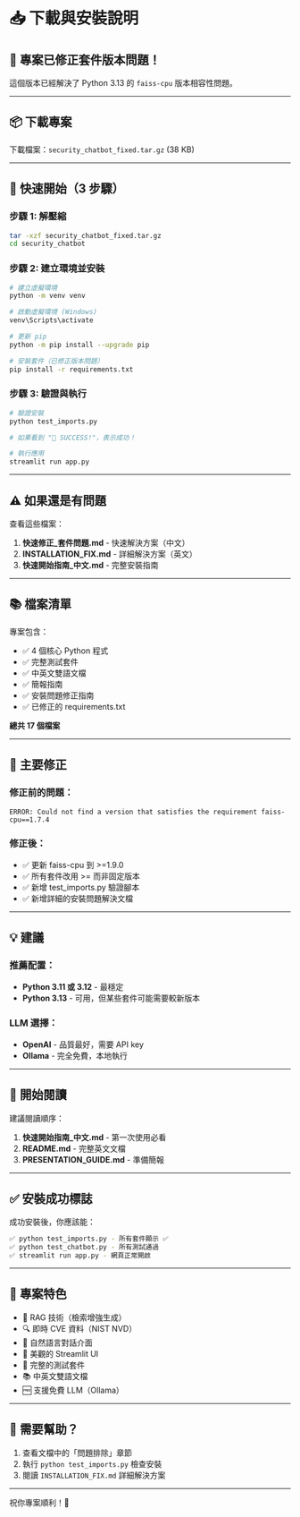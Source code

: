# 📥 下載與安裝說明

## 🎉 專案已修正套件版本問題！

這個版本已經解決了 Python 3.13 的 `faiss-cpu` 版本相容性問題。

---

## 📦 下載專案

下載檔案：`security_chatbot_fixed.tar.gz` (38 KB)

---

## 🚀 快速開始（3 步驟）

### 步驟 1: 解壓縮
```bash
tar -xzf security_chatbot_fixed.tar.gz
cd security_chatbot
```

### 步驟 2: 建立環境並安裝
```bash
# 建立虛擬環境
python -m venv venv

# 啟動虛擬環境 (Windows)
venv\Scripts\activate

# 更新 pip
python -m pip install --upgrade pip

# 安裝套件（已修正版本問題）
pip install -r requirements.txt
```

### 步驟 3: 驗證與執行
```bash
# 驗證安裝
python test_imports.py

# 如果看到 "🎉 SUCCESS!"，表示成功！

# 執行應用
streamlit run app.py
```

---

## ⚠️ 如果還是有問題

查看這些檔案：
1. **快速修正_套件問題.md** - 快速解決方案（中文）
2. **INSTALLATION_FIX.md** - 詳細解決方案（英文）
3. **快速開始指南_中文.md** - 完整安裝指南

---

## 📚 檔案清單

專案包含：
- ✅ 4 個核心 Python 程式
- ✅ 完整測試套件
- ✅ 中英文雙語文檔
- ✅ 簡報指南
- ✅ 安裝問題修正指南
- ✅ 已修正的 requirements.txt

**總共 17 個檔案**

---

## 🔧 主要修正

### 修正前的問題：
```
ERROR: Could not find a version that satisfies the requirement faiss-cpu==1.7.4
```

### 修正後：
- ✅ 更新 faiss-cpu 到 >=1.9.0
- ✅ 所有套件改用 >= 而非固定版本
- ✅ 新增 test_imports.py 驗證腳本
- ✅ 新增詳細的安裝問題解決文檔

---

## 💡 建議

### 推薦配置：
- **Python 3.11 或 3.12** - 最穩定
- **Python 3.13** - 可用，但某些套件可能需要較新版本

### LLM 選擇：
- **OpenAI** - 品質最好，需要 API key
- **Ollama** - 完全免費，本地執行

---

## 📖 開始閱讀

建議閱讀順序：
1. **快速開始指南_中文.md** - 第一次使用必看
2. **README.md** - 完整英文文檔
3. **PRESENTATION_GUIDE.md** - 準備簡報

---

## ✅ 安裝成功標誌

成功安裝後，你應該能：
```bash
✅ python test_imports.py - 所有套件顯示 ✅
✅ python test_chatbot.py - 所有測試通過
✅ streamlit run app.py - 網頁正常開啟
```

---

## 🎯 專案特色

- 🤖 RAG 技術（檢索增強生成）
- 🔍 即時 CVE 資料（NIST NVD）
- 💬 自然語言對話介面
- 🎨 美觀的 Streamlit UI
- 🧪 完整的測試套件
- 📚 中英文雙語文檔
- 🆓 支援免費 LLM（Ollama）

---

## 🤝 需要幫助？

1. 查看文檔中的「問題排除」章節
2. 執行 `python test_imports.py` 檢查安裝
3. 閱讀 `INSTALLATION_FIX.md` 詳細解決方案

---

祝你專案順利！🎉
